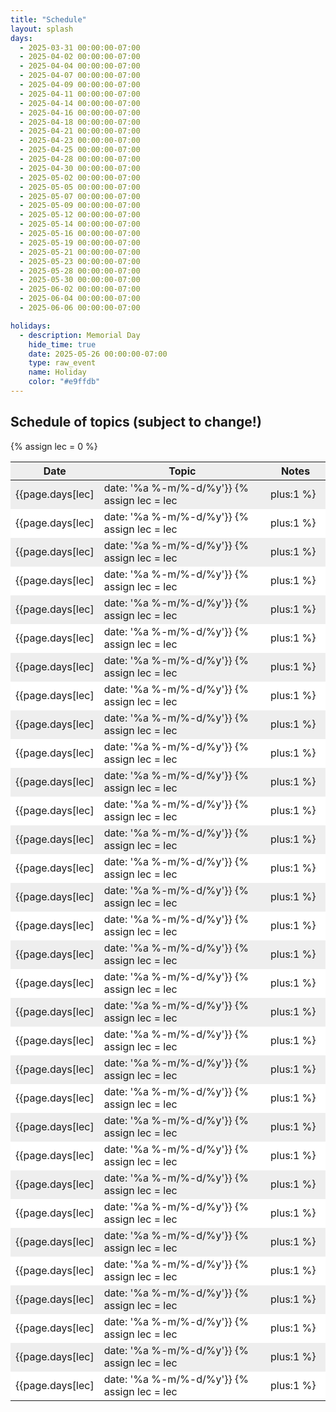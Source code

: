 ```yaml
---
title: "Schedule"
layout: splash
days:
  - 2025-03-31 00:00:00-07:00
  - 2025-04-02 00:00:00-07:00
  - 2025-04-04 00:00:00-07:00
  - 2025-04-07 00:00:00-07:00
  - 2025-04-09 00:00:00-07:00
  - 2025-04-11 00:00:00-07:00
  - 2025-04-14 00:00:00-07:00
  - 2025-04-16 00:00:00-07:00
  - 2025-04-18 00:00:00-07:00
  - 2025-04-21 00:00:00-07:00
  - 2025-04-23 00:00:00-07:00
  - 2025-04-25 00:00:00-07:00
  - 2025-04-28 00:00:00-07:00
  - 2025-04-30 00:00:00-07:00
  - 2025-05-02 00:00:00-07:00
  - 2025-05-05 00:00:00-07:00
  - 2025-05-07 00:00:00-07:00
  - 2025-05-09 00:00:00-07:00
  - 2025-05-12 00:00:00-07:00
  - 2025-05-14 00:00:00-07:00
  - 2025-05-16 00:00:00-07:00
  - 2025-05-19 00:00:00-07:00
  - 2025-05-21 00:00:00-07:00
  - 2025-05-23 00:00:00-07:00
  - 2025-05-28 00:00:00-07:00
  - 2025-05-30 00:00:00-07:00
  - 2025-06-02 00:00:00-07:00
  - 2025-06-04 00:00:00-07:00
  - 2025-06-06 00:00:00-07:00

holidays:
  - description: Memorial Day
    hide_time: true
    date: 2025-05-26 00:00:00-07:00
    type: raw_event
    name: Holiday
    color: "#e9ffdb"
---
```


<style type="text/css">
span.discussion { color: #dc267f; font-weight: bold }
span.lecture { color: #fe6100; font-weight: bold }
span.noclass { background-color:rgb(234, 174, 184); font-weight: bold }
tr:nth-child(odd)   { background-color:#eee; }
tr:nth-child(even)    { background-color:#fff; }
tbody>tr>:nth-child(3) {min-width:5em;}
</style>

## Schedule of topics (subject to change!)
{% assign lec = 0 %}

| Date             | Topic                                          | Notes
|------------------|------------------------------------------------|------------------------------------------------------------------------------------------------------------
| {{page.days[lec] | date: '%a %-m/%-d/%y'}}  {% assign lec = lec | plus:1 %} | Course overview and basics of Coq    | [Course overview](course-overview.html); [Preface](); [Basics]()
| {{page.days[lec] | date: '%a %-m/%-d/%y'}}  {% assign lec = lec | plus:1 %} | Induction and datastructures         | [Induction](); [Lists]()
| {{page.days[lec] | date: '%a %-m/%-d/%y'}}  {% assign lec = lec | plus:1 %} | continued                            |
| {{page.days[lec] | date: '%a %-m/%-d/%y'}}  {% assign lec = lec | plus:1 %} | Polymorphism, functions as data      | [Poly]()                                              
| {{page.days[lec] | date: '%a %-m/%-d/%y'}}  {% assign lec = lec | plus:1 %} | <span class="noclass">No class; Prof. Arden out of town</span>  | video links coming soon
| {{page.days[lec] | date: '%a %-m/%-d/%y'}}  {% assign lec = lec | plus:1 %} | <span class="noclass">No class; Prof. Arden out of town</span>  | video links coming soon
| {{page.days[lec] | date: '%a %-m/%-d/%y'}}  {% assign lec = lec | plus:1 %} | Logic in Coq                         | [Logic]()                                                        
| {{page.days[lec] | date: '%a %-m/%-d/%y'}}  {% assign lec = lec | plus:1 %} | continued                            |
| {{page.days[lec] | date: '%a %-m/%-d/%y'}}  {% assign lec = lec | plus:1 %} | Inductively defined propositions     | [IndProd](); [ProofObjects]()                                    
| {{page.days[lec] | date: '%a %-m/%-d/%y'}}  {% assign lec = lec | plus:1 %} | continued                            |
| {{page.days[lec] | date: '%a %-m/%-d/%y'}}  {% assign lec = lec | plus:1 %} | Total and partial maps; IMP          | [Maps](); [Imp](); [ImpParser](); [ImpCEvalFun]()
| {{page.days[lec] | date: '%a %-m/%-d/%y'}}  {% assign lec = lec | plus:1 %} | IMP: modeling an imperative language |                                                                 
| {{page.days[lec] | date: '%a %-m/%-d/%y'}}  {% assign lec = lec | plus:1 %} | Program equivalence                  | [Equiv]()
| {{page.days[lec] | date: '%a %-m/%-d/%y'}}  {% assign lec = lec | plus:1 %} | Hoare Logic                          | [Hoare](); [Hoare2]()
| {{page.days[lec] | date: '%a %-m/%-d/%y'}}  {% assign lec = lec | plus:1 %} |                                      |                                                                 
| {{page.days[lec] | date: '%a %-m/%-d/%y'}}  {% assign lec = lec | plus:1 %} |                                      |                                                                 
| {{page.days[lec] | date: '%a %-m/%-d/%y'}}  {% assign lec = lec | plus:1 %} |                                      |                                                                 
| {{page.days[lec] | date: '%a %-m/%-d/%y'}}  {% assign lec = lec | plus:1 %} |                                      |                                                                 
| {{page.days[lec] | date: '%a %-m/%-d/%y'}}  {% assign lec = lec | plus:1 %} |                                      |                                                                 
| {{page.days[lec] | date: '%a %-m/%-d/%y'}}  {% assign lec = lec | plus:1 %} |                                      |                                                                 
| {{page.days[lec] | date: '%a %-m/%-d/%y'}}  {% assign lec = lec | plus:1 %} |                                      |                                                                 
| {{page.days[lec] | date: '%a %-m/%-d/%y'}}  {% assign lec = lec | plus:1 %} |                                      |                                                                 
| {{page.days[lec] | date: '%a %-m/%-d/%y'}}  {% assign lec = lec | plus:1 %} |                                      |                                                                 
| {{page.days[lec] | date: '%a %-m/%-d/%y'}}  {% assign lec = lec | plus:1 %} |                                      |                                                                 
| {{page.days[lec] | date: '%a %-m/%-d/%y'}}  {% assign lec = lec | plus:1 %} |                                      |                                                                 
| {{page.days[lec] | date: '%a %-m/%-d/%y'}}  {% assign lec = lec | plus:1 %} |                                      |                                                                 
| {{page.days[lec] | date: '%a %-m/%-d/%y'}}  {% assign lec = lec | plus:1 %} |                                      |                                                                 
| {{page.days[lec] | date: '%a %-m/%-d/%y'}}  {% assign lec = lec | plus:1 %} |                                      |                                                                 
| {{page.days[lec] | date: '%a %-m/%-d/%y'}}  {% assign lec = lec | plus:1 %} |                                      |                                                                 
| {{page.days[lec] | date: '%a %-m/%-d/%y'}}  {% assign lec = lec | plus:1 %} |                                      |                                                                 
| {{page.days[lec] | date: '%a %-m/%-d/%y'}}  {% assign lec = lec | plus:1 %} |                                      |                                                                 
| {{page.days[lec] | date: '%a %-m/%-d/%y'}}  {% assign lec = lec | plus:1 %} |                                      |                                                                 
